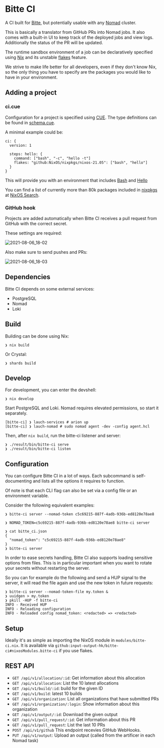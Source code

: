 # Bitte CI

A CI built for [Bitte](https://github.com/input-output-hk/bitte),
but potentially usable with any [Nomad](https://www.nomadproject.io/) cluster.

This is basically a translator from GitHub PRs into Nomad jobs. It also comes
with a built-in UI to keep track of the deployed jobs and view logs.
Additionally the status of the PR will be updated.

The runtime sandbox environment of a job can be declaratively specified using
[Nix](https://nixos.org/) and its unstable
[flakes](https://nixos.wiki/wiki/Flakes) feature.

We strive to make life better for all developers, even if they don't know Nix,
so the only thing you have to specify are the packages you would like to have
in your environment.

## Adding a project

### ci.cue

Configuration for a project is specified using [CUE](https://cuelang.org/).
The type definitions can be found in 
[schema.cue](https://github.com/input-output-hk/bitte-ci/blob/main/cue/schema.cue).

A minimal example could be:

```
ci: {
  version: 1

  steps: hello: {
    command: ["bash", "-c", "hello -t"]
    flakes: "github:NixOS/nixpkgs/nixos-21.05": ["bash", "hello"]
  }
}
```

This will provide you with an environment that includes
[Bash](https://www.gnu.org/software/bash/) and
[Hello](https://www.gnu.org/software/hello/manual/)

You can find a list of currently more than 80k packages included in
[nixpkgs](https://github.com/NixOS/nixpkgs) at
[NixOS Search](https://search.nixos.org/packages).

### GitHub hook

Projects are added automatically when Bitte CI receives a pull request from GitHub with the correct secret.

These settings are required:

![2021-08-06_18-02](https://user-images.githubusercontent.com/3507/128539489-d635e87f-8ced-4786-9e15-a5c4ac92fd7b.png)

Also make sure to send pushes and PRs:

![2021-08-06_18-03](https://user-images.githubusercontent.com/3507/128539509-893bfe29-4a9b-4c64-8b21-d553fa723bd5.png)

## Dependencies

Bitte CI depends on some external services:

* PostgreSQL
* Nomad
* Loki

## Build

Building can be done using Nix:

    ❯ nix build

Or Crystal:

    ❯ shards build

## Develop
For development, you can enter the devshell:

    ❯ nix develop

Start PostgreSQL and Loki.
Nomad requires elevated permissions, so start it separately.

    [bitte-ci] ❯ lauch-services # arion up
    [bitte-ci] ❯ lauch-nomad # sudo nomad agent -dev -config agent.hcl

Then, after `nix build`, run the bitte-ci listener and server:

    ❯ ./result/bin/bitte-ci serve
    ❯ ./result/bin/bitte-ci listen

## Configuration

You can configure Bitte CI in a lot of ways. Each subcommand is
self-documenting and lists all the options it requires to function.

Of note is that each CLI flag can also be set via a config file or an
environment variable.

Consider the following equivalent examples:

    ❯ bitte-ci server --nomad-token c5c69215-887f-4adb-936b-ed8120e78ae8

    ❯ NOMAD_TOKEN=c5c69215-887f-4adb-936b-ed8120e78ae8 bitte-ci server

    ❯ cat bitte_ci.json
    {
      "nomad_token": "c5c69215-887f-4adb-936b-ed8120e78ae8"
    }
    ❯ bitte-ci server


In order to ease secrets handling, Bitte CI also supports loading
sensitive options from files.
This is in particular important when you want to rotate your secrets without
restarting the server.

So you can for example do the following and send a HUP signal to the server, it
will read the file again and use the new token in future requests:

    ❯ bitte-ci server --nomad-token-file my.token &
    ❯ uuidgen > my.token
    ❯ pkill -HUP -f bitte-ci
    INFO - Received HUP
    INFO - Reloading configuration
    INFO - Reloaded config nomad_token: <redacted> => <redacted>

## Setup

Ideally it's as simple as importing the NixOS module in `modules/bitte-ci.nix`.
It is available via `github:input-output-hk/bitte-ci#nixosModules.bitte-ci` if
you use flakes.

## REST API

* `GET /api/v1/allocation/:id`: Get information about this allocation
* `GET /api/v1/allocation`: List the 10 latest allocations
* `GET /api/v1/build/:id`: build for the given ID
* `GET /api/v1/build`: latest 10 builds
* `GET /api/v1/organization`: List all organizations that have submitted PRs
* `GET /api/v1/organization/:login`: Show information about this organization
* `GET /api/v1/output/:id`: Download the given output
* `GET /api/v1/pull_request/:id`: Get information about this PR
* `GET /api/v1/pull_request`: List the last 10 PRs
* `POST /api/v1/github` This endpoint recevies GitHub WebHooks.
* `PUT /api/v1/output`: Upload an output (called from the artificer in each Nomad task)
